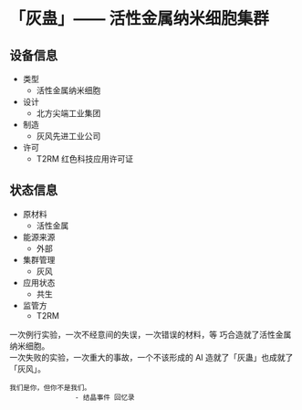 # 「灰蛊」—— 活性金属纳米细胞集群

## 设备信息

- 类型
  - 活性金属纳米细胞
- 设计
  - 北方尖端工业集团
- 制造
  - 灰风先进工业公司
- 许可
  - T2RM 红色科技应用许可证

## 状态信息

- 原材料
  - 活性金属
- 能源来源
  - 外部
- 集群管理
  - 灰风
- 应用状态
  - 共生
- 监管方
  - T2RM

一次例行实验，一次不经意间的失误，一次错误的材料，等 巧合造就了活性金属纳米细胞。  
一次失败的实验，一次重大的事故，一个不该形成的 AI 造就了「灰蛊」也成就了「灰风」。

```text
我们是你，但你不是我们。
                - 结晶事件 回忆录
```

